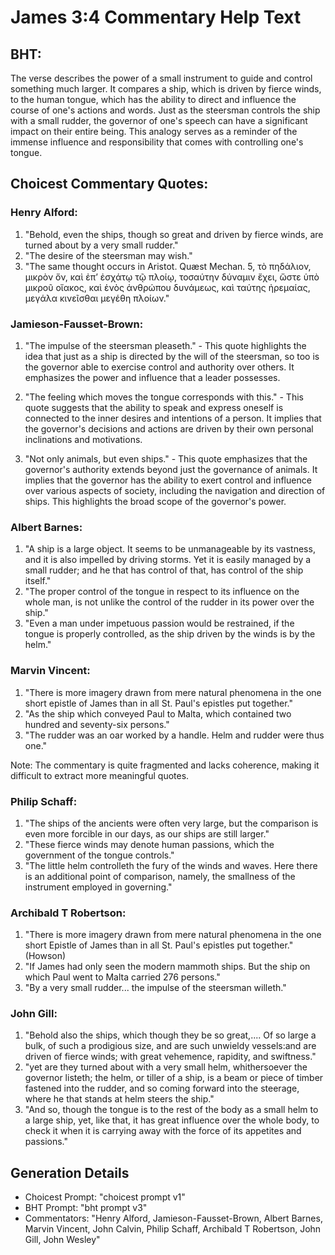 # James 3:4 Commentary Help Text

## BHT:
The verse describes the power of a small instrument to guide and control something much larger. It compares a ship, which is driven by fierce winds, to the human tongue, which has the ability to direct and influence the course of one's actions and words. Just as the steersman controls the ship with a small rudder, the governor of one's speech can have a significant impact on their entire being. This analogy serves as a reminder of the immense influence and responsibility that comes with controlling one's tongue.

## Choicest Commentary Quotes:
### Henry Alford:
1. "Behold, even the ships, though so great and driven by fierce winds, are turned about by a very small rudder." 
2. "The desire of the steersman may wish." 
3. "The same thought occurs in Aristot. Quæst Mechan. 5, τὸ πηδάλιον, μικρὸν ὄν, καὶ ἐπʼ ἐσχάτῳ τῷ πλοίῳ, τοσαύτην δύναμιν ἔχει, ὥστε ὑπὸ μικροῦ οἴακος, καὶ ἑνὸς ἀνθρώπου δυνάμεως, καὶ ταύτης ἠρεμαίας, μεγάλα κινεῖσθαι μεγέθη πλοίων."

### Jamieson-Fausset-Brown:
1. "The impulse of the steersman pleaseth." - This quote highlights the idea that just as a ship is directed by the will of the steersman, so too is the governor able to exercise control and authority over others. It emphasizes the power and influence that a leader possesses.

2. "The feeling which moves the tongue corresponds with this." - This quote suggests that the ability to speak and express oneself is connected to the inner desires and intentions of a person. It implies that the governor's decisions and actions are driven by their own personal inclinations and motivations.

3. "Not only animals, but even ships." - This quote emphasizes that the governor's authority extends beyond just the governance of animals. It implies that the governor has the ability to exert control and influence over various aspects of society, including the navigation and direction of ships. This highlights the broad scope of the governor's power.

### Albert Barnes:
1. "A ship is a large object. It seems to be unmanageable by its vastness, and it is also impelled by driving storms. Yet it is easily managed by a small rudder; and he that has control of that, has control of the ship itself."
2. "The proper control of the tongue in respect to its influence on the whole man, is not unlike the control of the rudder in its power over the ship."
3. "Even a man under impetuous passion would be restrained, if the tongue is properly controlled, as the ship driven by the winds is by the helm."

### Marvin Vincent:
1. "There is more imagery drawn from mere natural phenomena in the one short epistle of James than in all St. Paul's epistles put together."
2. "As the ship which conveyed Paul to Malta, which contained two hundred and seventy-six persons."
3. "The rudder was an oar worked by a handle. Helm and rudder were thus one."

Note: The commentary is quite fragmented and lacks coherence, making it difficult to extract more meaningful quotes.

### Philip Schaff:
1. "The ships of the ancients were often very large, but the comparison is even more forcible in our days, as our ships are still larger."
2. "These fierce winds may denote human passions, which the government of the tongue controls."
3. "The little helm controlleth the fury of the winds and waves. Here there is an additional point of comparison, namely, the smallness of the instrument employed in governing."

### Archibald T Robertson:
1. "There is more imagery drawn from mere natural phenomena in the one short Epistle of James than in all St. Paul's epistles put together." (Howson)
2. "If James had only seen the modern mammoth ships. But the ship on which Paul went to Malta carried 276 persons." 
3. "By a very small rudder... the impulse of the steersman willeth."

### John Gill:
1. "Behold also the ships, which though they be so great,.... Of so large a bulk, of such a prodigious size, and are such unwieldy vessels:and are driven of fierce winds; with great vehemence, rapidity, and swiftness."
2. "yet are they turned about with a very small helm, whithersoever the governor listeth; the helm, or tiller of a ship, is a beam or piece of timber fastened into the rudder, and so coming forward into the steerage, where he that stands at helm steers the ship."
3. "And so, though the tongue is to the rest of the body as a small helm to a large ship, yet, like that, it has great influence over the whole body, to check it when it is carrying away with the force of its appetites and passions."


## Generation Details
- Choicest Prompt: "choicest prompt v1"
- BHT Prompt: "bht prompt v3"
- Commentators: "Henry Alford, Jamieson-Fausset-Brown, Albert Barnes, Marvin Vincent, John Calvin, Philip Schaff, Archibald T Robertson, John Gill, John Wesley"

